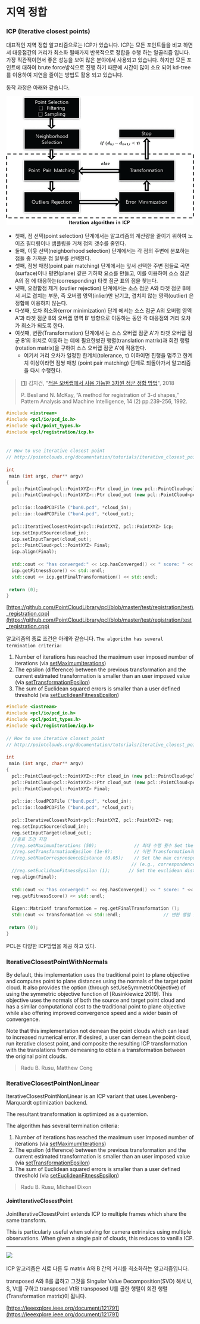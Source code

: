 # 지역 정합

### ICP \(Iterative closest points\)

대표적인 지역 정합 알고리즘으로는  ICP가 있습니다. ICP는 모든 포인트들을 비교 하면서 대응점간의 거리가 최소화 될때가지 반복적으로 정합을 수행 하는 알골리즘 입니다. 가장 직관적이면서 좋은 성능을 보여 많은 분야에서 사용되고 있습니다. 하지만 모든 포인트에 대하여 brute force방식으로 진행 하기 때문에 시간이 많이 소요 되어 kd-tree를 이용하여 지연을 줄이는 방법도 활용 되고 있습니다. 

동작 과정은 아래와 같습니다.

![](../../../.gitbook/assets/image%20%286%29.png)



* 첫째, 점 선택\(point selection\) 단계에서는 알고리즘의 계산량을 줄이기 위하여 노이즈 필터링이나 샘플링을 거쳐 점의 갯수를 줄인다.
* 둘째, 이웃 선택\(neighborhood selection\) 단계에서는 각 점의 주변에 분포하는 점들 중 가까운 점 일부를 선택한다.
* 셋째, 점쌍 매칭\(point pair matching\) 단계에서는 앞서 선택한 주변 점들로 곡면\(surface\)이나 평면\(plane\) 같은 기하학 요소를 만들고, 이를 이용하여 소스 점군 A의 점 에 대응하는\(corresponding\) 타갯 점군 표의 점을 찾는다.
* 넷째, 오정합점 제거 \(outlier rejection\) 단계에서는 소스 점군 A와 타겟 점군 B에서 서로 겹치는 부분, 즉 오버랩 영역\(inlier\)만 남기고, 겹치지 않는 영역\(outlier\) 은 정합에 이용하지 않는다.
* 다섯째, 오차 최소화\(error minimization\) 단계 에서는 소스 점군 A의 오버랩 영역 A′과 타겟 점군 B의 오버랩 영역 B′ 방향으로 이동하는 동안 각 대응점의 거리 오차가 최소가 되도록 한다.
* 여섯째, 변환\(Transformation\) 단계에서 는 소스 오버랩 점군 A′가 타갯 오버랩 점군 B′의 위치로 이동하 는 데에 필요한병진 행렬\(translation matrix\)과 회전 행렬\(rotation matrix\)을 구하여 소스 오버랩 점군 A′에 적용한다.
  * 여기서 거리 오차가 일정한 한계치\(tolerance, τ\) 이하이면 진행을 멈주고 한계치 이상이라면 점쌍 매칭 \(point pair matching\) 단계로 되돌아가서 알고리즘을 다시 수행한다.

> [\[1\]](https://github.com/adioshun/gitBook_Tutorial_PCL/blob/master/part-2/part02-chapter05) 김지건, "[적은 오버랩에서 사용 가능한 3차원 점군 정합 방법](http://journal.cg-korea.org/archive/view_article?pid=jkcgs-24-5-11)", 2018
>
> P. Besl and N. McKay, ”A method for registration of 3-d shapes,” Pattern Analysis and Machine Intelligence, 14 \(2\) pp.239-256, 1992.

```cpp
#include <iostream>
#include <pcl/io/pcd_io.h>
#include <pcl/point_types.h>
#include <pcl/registration/icp.h>


// How to use iterative closest point
// http://pointclouds.org/documentation/tutorials/iterative_closest_point.php#iterative-closest-point

int
 main (int argc, char** argv)
{
  pcl::PointCloud<pcl::PointXYZ>::Ptr cloud_in (new pcl::PointCloud<pcl::PointXYZ>);
  pcl::PointCloud<pcl::PointXYZ>::Ptr cloud_out (new pcl::PointCloud<pcl::PointXYZ>);

  pcl::io::loadPCDFile ("bun0.pcd", *cloud_in);
  pcl::io::loadPCDFile ("bun4.pcd", *cloud_out);

  pcl::IterativeClosestPoint<pcl::PointXYZ, pcl::PointXYZ> icp;
  icp.setInputSource(cloud_in);
  icp.setInputTarget(cloud_out); 
  pcl::PointCloud<pcl::PointXYZ> Final;   
  icp.align(Final);

  std::cout << "has converged:" << icp.hasConverged() << " score: " <<   // 정확히 정합되면 1(True)
  icp.getFitnessScore() << std::endl;
  std::cout << icp.getFinalTransformation() << std::endl;                // 변환 행렬 출력 

 return (0);
}

```



[https://github.com/PointCloudLibrary/pcl/blob/master/test/registration/test\_registration.cpp](https://github.com/PointCloudLibrary/pcl/blob/master/test/registration/test_registration.cpp)

알고리즘의 종료 조건은 아래와 같습니다. `The algorithm has several termination criteria:`

1. Number of iterations has reached the maximum user imposed number of iterations \(via [setMaximumIterations](http://docs.pointclouds.org/trunk/classpcl_1_1_registration.html#a3844d186f7a99d15464368e0f25635ed)\)
2. The epsilon \(difference\) between the previous transformation and the current estimated transformation is smaller than an user imposed value \(via [setTransformationEpsilon](http://docs.pointclouds.org/trunk/classpcl_1_1_registration.html#aec74ab878cca8d62fd1be9942685a8c1)\)
3. The sum of Euclidean squared errors is smaller than a user defined threshold \(via [setEuclideanFitnessEpsilon](http://docs.pointclouds.org/trunk/classpcl_1_1_registration.html#aeb0bb4577dbe144bd467d4a9632b84d8)\)

```cpp
#include <iostream>
#include <pcl/io/pcd_io.h>
#include <pcl/point_types.h>
#include <pcl/registration/icp.h>

// How to use iterative closest point
// http://pointclouds.org/documentation/tutorials/iterative_closest_point.php#iterative-closest-point

int
 main (int argc, char** argv)
{
  pcl::PointCloud<pcl::PointXYZ>::Ptr cloud_in (new pcl::PointCloud<pcl::PointXYZ>);
  pcl::PointCloud<pcl::PointXYZ>::Ptr cloud_out (new pcl::PointCloud<pcl::PointXYZ>);
  pcl::PointCloud<pcl::PointXYZ> Final;   

  pcl::io::loadPCDFile ("bun0.pcd", *cloud_in);
  pcl::io::loadPCDFile ("bun4.pcd", *cloud_out);

  pcl::IterativeClosestPoint<pcl::PointXYZ, pcl::PointXYZ> reg;
  reg.setInputSource(cloud_in);
  reg.setInputTarget(cloud_out); 
  //종료 조건 지정 
  //reg.setMaximumIterations (50);              // 최대 수행 횟수 Set the maximum number of iterations (criterion 1)
  //reg.setTransformationEpsilon (1e-8);        // 이전 Transformation과의 최대 변화량 Set the transformation epsilon (criterion 2)
  //reg.setMaxCorrespondenceDistance (0.05);    // Set the max correspondence distance to 5cm 
                                               // (e.g., correspondences with higher distances will be ignored)
  //reg.setEuclideanFitnessEpsilon (1);       // Set the euclidean distance difference epsilon (criterion 3)
  reg.align(Final);

  std::cout << "has converged:" << reg.hasConverged() << " score: " <<   // 정확히 정합되면 1(True)
  reg.getFitnessScore() << std::endl;
  
  Eigen::Matrix4f transformation = reg.getFinalTransformation ();
  std::cout << transformation << std::endl;                // 변환 행렬 출력 

 return (0);
}
```







PCL은 다양한 ICP방법을 제공 하고 있다.

### IterativeClosestPointWithNormals

By default, this implementation uses the traditional point to plane objective and computes point to plane distances using the normals of the target point cloud. It also provides the option \(through setUseSymmetricObjective\) of using the symmetric objective function of \[Rusinkiewicz 2019\]. This objective uses the normals of both the source and target point cloud and has a similar computational cost to the traditional point to plane objective while also offering improved convergence speed and a wider basin of convergence.

Note that this implementation not demean the point clouds which can lead to increased numerical error. If desired, a user can demean the point cloud, run iterative closest point, and composite the resulting ICP transformation with the translations from demeaning to obtain a transformation between the original point clouds.

> Radu B. Rusu, Matthew Cong

### IterativeClosestPointNonLinear 

IterativeClosestPointNonLinear is an ICP variant that uses Levenberg-Marquardt optimization backend.

The resultant transformation is optimized as a quaternion.

The algorithm has several termination criteria:

1. Number of iterations has reached the maximum user imposed number of iterations \(via [setMaximumIterations](http://docs.pointclouds.org/trunk/classpcl_1_1_registration.html#a3844d186f7a99d15464368e0f25635ed)\)
2. The epsilon \(difference\) between the previous transformation and the current estimated transformation is smaller than an user imposed value \(via [setTransformationEpsilon](http://docs.pointclouds.org/trunk/classpcl_1_1_registration.html#aec74ab878cca8d62fd1be9942685a8c1)\)
3. The sum of Euclidean squared errors is smaller than a user defined threshold \(via [setEuclideanFitnessEpsilon](http://docs.pointclouds.org/trunk/classpcl_1_1_registration.html#aeb0bb4577dbe144bd467d4a9632b84d8)\)

> Radu B. Rusu, Michael Dixon

#### JointIterativeClosestPoint

JointIterativeClosestPoint extends ICP to multiple frames which share the same transform.

This is particularly useful when solving for camera extrinsics using multiple observations. When given a single pair of clouds, this reduces to vanilla ICP.



---

![](https://i.imgur.com/PfjFNzE.png)

ICP 알고리즘은 서로 다른 두 matrix A와 B 간의 거리를 최소화하는 알고리즘입니다.

transposed A와 B를 곱하고 그것을 Singular Value Decomposition\(SVD\) 해서 U, S, Vt를 구하고 transposed Vt와 transposed U를 곱한 행렬이 회전 행렬\(Transformation matrix\)이 됩니다.







[https://ieeexplore.ieee.org/document/121791](https://ieeexplore.ieee.org/document/121791)

